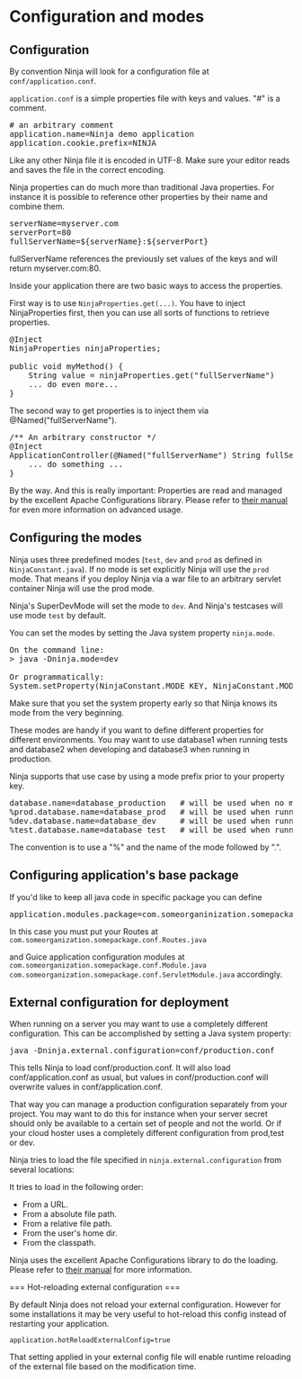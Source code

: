 Configuration and modes
=======================

Configuration
-------------

By convention Ninja will look for a configuration file at <code>conf/application.conf</code>.

<code>application.conf</code> is a simple properties file with keys and values. "#" is a comment.

<pre class="prettyprint">
# an arbitrary comment
application.name=Ninja demo application
application.cookie.prefix=NINJA
</pre>

Like any other Ninja file it is encoded in UTF-8. Make sure your editor reads and
saves the file in the correct encoding. 

Ninja properties can do much more than traditional Java properties. For instance
it is possible to reference other properties by their name and combine them.

<pre class="prettyprint">
serverName=myserver.com
serverPort=80
fullServerName=${serverName}:${serverPort}
</pre>
    
fullServerName references the previously set values of the keys and will return myserver.com:80.

Inside your application there are two basic ways to access the properties. 

First way is to use <code>NinjaProperties.get(...)</code>. You have to inject NinjaProperties first, then you
can use all sorts of functions to retrieve properties.

<pre class="prettyprint">
@Inject 
NinjaProperties ninjaProperties;

public void myMethod() {
    String value = ninjaProperties.get("fullServerName")
    ... do even more...
}
</pre>

The second way to get properties is to inject them via @Named("fullServerName").

<pre class="prettyprint">
/** An arbitrary constructor */
@Inject
ApplicationController(@Named("fullServerName") String fullServerName) {
    ... do something ...
}
</pre>

By the way. And this is really important: Properties are read and managed by the excellent Apache Configurations library. Please
refer to [their manual](http://commons.apache.org/configuration/) for even more information on advanced usage.


Configuring the modes
---------------------

Ninja uses three predefined modes (<code>test</code>, <code>dev</code> 
and <code>prod</code> as defined in <code>NinjaConstant.java</code>). 
If no mode is set explicitly Ninja will use the <code>prod</code> mode. That means if you 
deploy Ninja via a war file to an arbitrary servlet container Ninja will use the prod
mode.

Ninja's SuperDevMode will set the mode to <code>dev</code>. And Ninja's
testcases will use mode <code>test</code> by default.

You can set the
modes by setting the Java system property <code>ninja.mode</code>.

<pre class="prettyprint">
On the command line:
> java -Dninja.mode=dev

Or programmatically:
System.setProperty(NinjaConstant.MODE_KEY, NinjaConstant.MODE_DEV)
</pre>

Make sure that you set the system property early so that Ninja 
knows its mode from the very beginning.


These modes are handy if you want to define different properties for different environments.
You may want to use database1 when running tests and database2 when developing and database3
when running in production.

Ninja supports that use case by using a mode prefix prior to your property key.

<pre class="prettyprint">
database.name=database_production   # will be used when no mode is set (or prod)
%prod.database.name=database_prod   # will be used when running in prod mode
%dev.database.name=database_dev     # will be used when running in dev mode
%test.database.name=database_test   # will be used when running in test mode
</pre>

The convention is to use a "%" and the name of the mode followed by ".".

Configuring application's base package
------------------------------------

If you'd like to keep all java code in specific package you can define
<pre class="prettyprint">
application.modules.package=com.someorganinization.somepackage
</pre>

In this case you must put your Routes at<br>
<code>com.someorganization.somepackage.conf.Routes.java</code>

and Guice application configuration modules at<br>
<code>com.someorganization.somepackage.conf.Module.java</code>
<code>com.someorganization.somepackage.conf.ServletModule.java</code>
accordingly.


External configuration for deployment
-------------------------------------

When running on a server you may want to use a completely different configuration.
This can be accomplished by setting a Java system property:

<pre class="prettyprint">
java -Dninja.external.configuration=conf/production.conf
</pre>

This tells Ninja to load conf/production.conf. It will also load conf/application.conf as usual, 
but values in conf/production.conf will overwrite values in conf/application.conf.

That way you can manage a production configuration separately from
your project. You may want to do this for instance when your server secret should only
be available to a certain set of people and not the world. Or if your cloud hoster uses
a completely different configuration from prod,test or dev.

Ninja tries to load the file specified in <code>ninja.external.configuration</code> 
from several locations:

It tries to load in the following order:

* From a URL.
* From a absolute file path.
* From a relative file path.
* From the user's home dir.
* From the classpath.

Ninja uses the excellent Apache Configurations library to do the loading. Please refer to
[their manual](http://commons.apache.org/configuration/userguide/howto_filebased.html#Loading) for more information.

=== Hot-reloading external configuration ===

By default Ninja does not reload your external configuration. However for some installations it may be very
useful to hot-reload this config instead of restarting your application.

    application.hotReloadExternalConfig=true

That setting applied in your external config file will enable runtime reloading of the external file based
on the modification time.